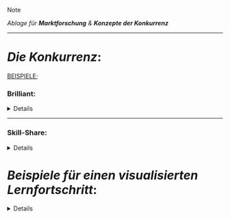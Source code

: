 <!-------------------------------------------------------------------------------------------------------------------------------------  
    📕Cheatsheets:     https://github.com/skills  
    📙Get started:     https://docs.github.com/en/get-started  
    📗Quickstart:      https://docs.github.com/en/get-started/writing-on-github/getting-started-with-writing-and-formatting-on-github/quickstart-for-writing-on-github  
    📘Basic Syntax:    https://docs.github.com/en/get-started/writing-on-github/getting-started-with-writing-and-formatting-on-github/basic-writing-and-formatting-syntax  
--------------------------------------------------------------------------------------------------------------------------------------->  

> [!NOTE]  
> *Ablage für* ***Marktforschung*** *&* ***Konzepte der Konkurrenz***  
>


---
# ***Die Konkurrenz***:  
[BEISPIELE](https://github.com/IxI-Enki/education-hub/blob/main/Analyze_competition/Beispiele.md);

### **Brilliant**:  
<details>

![BRILLIANT](https://github.com/IxI-Enki/Uebung-syp-002/blob/main/Analyze_competition/beispiel-brilliant.png)
![BRILLIANT](https://github.com/IxI-Enki/Uebung-syp-002/blob/main/Analyze_competition/beispiel-brilliant-3.png)
![BRILLIANT](https://github.com/IxI-Enki/Uebung-syp-002/blob/main/Analyze_competition/beispiel-brilliant-2.png)
</details>

---
### **Skill-Share**:
<details>

![SKILLSHARE](https://github.com/IxI-Enki/Uebung-syp-002/blob/main/Analyze_competition/beispiel-skillshare.jpg)
</details>

# ***Beispiele für einen visualisierten Lernfortschritt***:

<details> 

![LernFortschrittAnzeige](https://github.com/IxI-Enki/Uebung-syp-002/blob/main/Analyze_competition/beispiel-lernfortschritt.png)
</details>

<!--- 
# **Beispiele für "süchtig machende Feeds"**:
  > Um junge Menschen von toxischen Seiten weg zu holen, sollten wir mit ähnlichen Mitteln arbeiten

<details><summary>Twitter: </summary>

![Twitter](https://github.com/IxI-Enki/Uebung-syp-002/blob/main/Analyze_competition/beispiel-twitter-feed.jpg)
</details>

---

<details><summary>Instagram: </summary>

![Instagram](https://github.com/IxI-Enki/Uebung-syp-002/blob/main/Analyze_competition/beispiel-instagram-feed.jpg)
</details>
